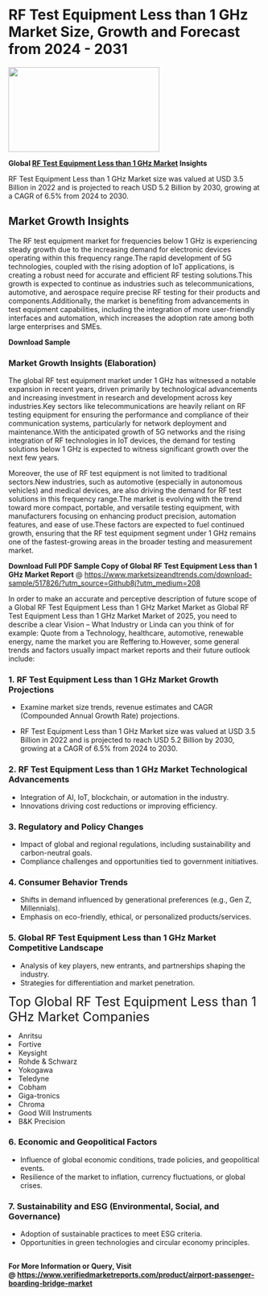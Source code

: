 <H1>RF Test Equipment Less than 1 GHz Market Size, Growth and Forecast from 2024 - 2031</H1><img class="aligncenter size-medium wp-image-584254" src="https://thirdeyenews.in/wp-content/uploads/2024/09/Global-Market-Research-300x168.jpeg" alt="" width="300" height="168" /><p><strong>Global&nbsp;<a href="https://www.marketsizeandtrends.com/download-sample/517826/?utm_source=Github8j?utm_medium=208">RF Test Equipment Less than 1 GHz Market</a> Insights</strong></p><p>RF Test Equipment Less than 1 GHz Market size was valued at USD 3.5 Billion in 2022 and is projected to reach USD 5.2 Billion by 2030, growing at a CAGR of 6.5% from 2024 to 2030.</p><p><!DOCTYPE html> <html lang="en"> <head> <meta charset="UTF-8"> <meta name="viewport" content="width=device-width, initial-scale=1.0"> <title>RF Test Equipment Market Insights</title> </head> <body> <h2>Market Growth Insights</h2> <p>The RF test equipment market for frequencies below 1 GHz is experiencing steady growth due to the increasing demand for electronic devices operating within this frequency range.The rapid development of 5G technologies, coupled with the rising adoption of IoT applications, is creating a robust need for accurate and efficient RF testing solutions.This growth is expected to continue as industries such as telecommunications, automotive, and aerospace require precise RF testing for their products and components.Additionally, the market is benefiting from advancements in test equipment capabilities, including the integration of more user-friendly interfaces and automation, which increases the adoption rate among both large enterprises and SMEs.</p> <p><strong>Download Sample</strong></p> <h3>Market Growth Insights (Elaboration)</h3> <p>The global RF test equipment market under 1 GHz has witnessed a notable expansion in recent years, driven primarily by technological advancements and increasing investment in research and development across key industries.Key sectors like telecommunications are heavily reliant on RF testing equipment for ensuring the performance and compliance of their communication systems, particularly for network deployment and maintenance.With the anticipated growth of 5G networks and the rising integration of RF technologies in IoT devices, the demand for testing solutions below 1 GHz is expected to witness significant growth over the next few years.</p> <p>Moreover, the use of RF test equipment is not limited to traditional sectors.New industries, such as automotive (especially in autonomous vehicles) and medical devices, are also driving the demand for RF test solutions in this frequency range.The market is evolving with the trend toward more compact, portable, and versatile testing equipment, with manufacturers focusing on enhancing product precision, automation features, and ease of use.These factors are expected to fuel continued growth, ensuring that the RF test equipment segment under 1 GHz remains one of the fastest-growing areas in the broader testing and measurement market.</p> <p><span class=""><strong>Download Full PDF Sample Copy of Global RF Test Equipment Less than 1 GHz Market Report</strong> @ <a href="https://www.marketsizeandtrends.com/download-sample/517826/?utm_source=Github8j?utm_medium=208" target="_blank">https://www.marketsizeandtrends.com/download-sample/517826/?utm_source=Github8j?utm_medium=208</a></span></p><p>In order to make an accurate and perceptive description of future scope of a Global&nbsp;RF Test Equipment Less than 1 GHz Market Market as Global&nbsp;RF Test Equipment Less than 1 GHz Market Market of 2025, you need to describe a clear Vision &ndash; What Industry or Linda can you think of for example: Quote from a Technology, healthcare, automotive, renewable energy, name the market you are Reffering to.However, some general trends and factors usually impact market reports and their future outlook include:</p><h3>1.&nbsp;<strong>RF Test Equipment Less than 1 GHz Market Growth Projections</strong></h3><ul><li>Examine market size trends, revenue estimates and CAGR (Compounded Annual Growth Rate) projections.</li><li><p>RF Test Equipment Less than 1 GHz Market size was valued at USD 3.5 Billion in 2022 and is projected to reach USD 5.2 Billion by 2030, growing at a CAGR of 6.5% from 2024 to 2030.</p></li></ul><h3>2.&nbsp;<strong>RF Test Equipment Less than 1 GHz Market Technological Advancements</strong></h3><ul><li>Integration of AI, IoT, blockchain, or automation in the industry.</li><li>Innovations driving cost reductions or improving efficiency.</li></ul><h3>3.&nbsp;<strong>Regulatory and Policy Changes</strong></h3><ul><li>Impact of global and regional regulations, including sustainability and carbon-neutral goals.</li><li>Compliance challenges and opportunities tied to government initiatives.</li></ul><h3>4.&nbsp;<strong>Consumer Behavior Trends</strong></h3><ul><li>Shifts in demand influenced by generational preferences (e.g., Gen Z, Millennials).</li><li>Emphasis on eco-friendly, ethical, or personalized products/services.</li></ul><h3>5.&nbsp;<strong>Global RF Test Equipment Less than 1 GHz Market Competitive Landscape</strong></h3><ul><li>Analysis of key players, new entrants, and partnerships shaping the industry.</li><li>Strategies for differentiation and market penetration.</li></ul><p data-pm-slice="1 1 []"><span style="color: inherit; font-family: inherit; font-size: 25px;">Top Global RF Test Equipment Less than 1 GHz Market Companies</span></p><div class="" data-test-id=""><p><li>Anritsu</li><li> Fortive</li><li> Keysight</li><li> Rohde & Schwarz</li><li> Yokogawa</li><li> Teledyne</li><li> Cobham</li><li> Giga-tronics</li><li> Chroma</li><li> Good Will Instruments</li><li> B&K Precision</li></p></div><h3>6.&nbsp;<strong>Economic and Geopolitical Factors</strong></h3><ul><li>Influence of global economic conditions, trade policies, and geopolitical events.</li><li>Resilience of the market to inflation, currency fluctuations, or global crises.</li></ul><h3>7.&nbsp;<strong>Sustainability and ESG (Environmental, Social, and Governance)</strong></h3><ul><li>Adoption of sustainable practices to meet ESG criteria.</li><li>Opportunities in green technologies and circular economy principles.</li></ul><h2><strong style="font-size: 14px;">For More Information or Query, Visit @&nbsp;</strong><a style="background-color: #ffffff; font-size: 14px;" href="https://www.marketsizeandtrends.com/report/rf-test-equipment-less-than-1-ghz-market/" target="_blank">https://www.verifiedmarketreports.com/product/airport-passenger-boarding-bridge-market</a></h2>